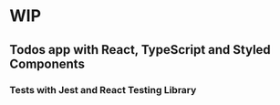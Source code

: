 # WIP

## Todos app with React, TypeScript and Styled Components

### Tests with Jest and React Testing Library
